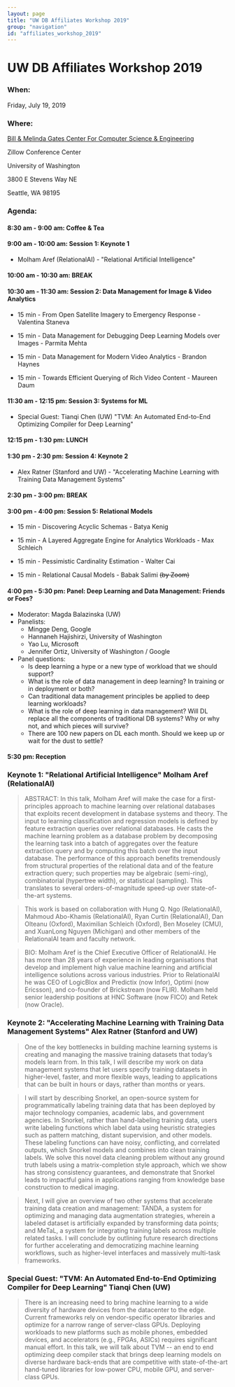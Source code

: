 ```yaml
---
layout: page
title: "UW DB Affiliates Workshop 2019"
group: "navigation"
id: "affiliates_workshop_2019"
---
```


# UW DB Affiliates Workshop 2019

### **When**:
Friday, July 19, 2019

### **Where**:
[Bill & Melinda Gates Center For Computer Science & Engineering](https://www.washington.edu/maps/#!/cse2)

Zillow Conference Center

University of Washington

3800 E Stevens Way NE

Seattle, WA 98195

### **Agenda**:


#### 8:30 am - 9:00 am: Coffee & Tea

#### 9:00 am - 10:00 am: Session 1: Keynote 1
- Molham Aref (RelationalAI) - "Relational Artificial Intelligence"

#### 10:00 am - 10:30 am: BREAK

#### 10:30 am - 11:30 am: Session 2: Data Management for Image & Video Analytics
- 15 min - From Open Satellite Imagery to Emergency Response - Valentina Staneva

- 15 min - Data Management for Debugging Deep Learning Models over Images - Parmita Mehta

- 15 min - Data Management for Modern Video Analytics - Brandon Haynes

- 15 min - Towards Efficient Querying of Rich Video Content - Maureen Daum

#### 11:30 am - 12:15 pm: Session 3: Systems for ML
- Special Guest: Tianqi Chen (UW) "TVM: An Automated End-to-End Optimizing Compiler for Deep Learning"

#### 12:15 pm - 1:30 pm: LUNCH

#### 1:30 pm - 2:30 pm: Session 4: Keynote 2
- Alex Ratner (Stanford and UW) - "Accelerating Machine Learning with Training Data Management Systems"

#### 2:30 pm - 3:00 pm: BREAK

#### 3:00 pm - 4:00 pm: Session 5: Relational Models
- 15 min - Discovering Acyclic Schemas - Batya Kenig

- 15 min - A Layered Aggregate Engine for Analytics Workloads - Max Schleich

- 15 min - Pessimistic Cardinality Estimation - Walter Cai

- 15 min - Relational Causal Models - Babak Salimi ~~(by Zoom)~~

#### 4:00 pm - 5:30 pm: Panel: Deep Learning and Data Management: Friends or Foes?
- Moderator: Magda Balazinska (UW)
- Panelists:
    - Mingge Deng, Google
    - Hannaneh Hajishirzi, University of Washington
    - Yao Lu, Microsoft
    - Jennifer Ortiz, University of Washington / Google
- Panel questions: 
    - Is deep learning a hype or a new type of workload that we should support?
    - What is the role of data management in deep learning? In training or in deployment or both?
    - Can traditional data management principles be applied to deep learning workloads?
    - What is the role of deep learning in data management? Will DL replace all the components of traditional DB systems? Why or why not, and which pieces will survive?
    - There are 100 new papers on DL each month. Should we keep up or wait for the dust to settle?


#### 5:30 pm: Reception

### **Keynote 1: "Relational Artificial Intelligence" Molham Aref (RelationalAI)**

> ABSTRACT: In this talk, Molham Aref will make the case for a first-principles approach to machine learning over relational databases that exploits recent development in database systems and theory. The input to learning classification and regression models is defined by feature extraction queries over relational databases. He casts the machine learning problem as a database problem by decomposing the learning task into a batch of aggregates over the feature extraction query and by computing this batch over the input database. The performance of this approach benefits tremendously from structural properties of the relational data and of the feature extraction query; such properties may be algebraic (semi-ring), combinatorial (hypertree width), or statistical (sampling). This translates to several orders-of-magnitude speed-up over state-of-the-art systems. 

> This work is based on collaboration with Hung Q. Ngo (RelationalAI), Mahmoud Abo-Khamis (RelationalAI), Ryan Curtin (RelationalAI), Dan Olteanu (Oxford), Maximilian Schleich (Oxford), Ben Moseley (CMU), and XuanLong Nguyen (Michigan) and other members of the RelationalAI team and faculty network.

> BIO: Molham Aref is the Chief Executive Officer of RelationalAI. He has more than 28 years of experience in leading organisations that develop and implement high value machine learning and artificial intelligence solutions across various industries. Prior to RelationalAI he was CEO of LogicBlox and Predictix (now Infor), Optimi (now Ericsson), and co-founder of Brickstream (now FLIR). Molham held senior leadership positions at HNC Software (now FICO) and Retek (now Oracle).

### **Keynote 2: "Accelerating Machine Learning with Training Data Management Systems" Alex Ratner (Stanford and UW)**

> One of the key bottlenecks in building machine learning systems is creating
> and managing the massive training datasets that today’s models learn from. In
> this talk, I will describe my work on data management systems that let users
> specify training datasets in higher-level, faster, and more flexible ways,
> leading to applications that can be built in hours or days, rather than months
> or years.

> I will start by describing Snorkel, an open-source system for programmatically
> labeling training data that has been deployed by major technology companies,
> academic labs, and government agencies. In Snorkel, rather than hand-labeling
> training data, users write labeling functions which label data using heuristic
> strategies such as pattern matching, distant supervision, and other models.
> These labeling functions can have noisy, conflicting, and correlated outputs,
> which Snorkel models and combines into clean training labels. We solve this
> novel data cleaning problem without any ground truth labels using a
> matrix-completion style approach, which we show has strong consistency
> guarantees, and demonstrate that Snorkel leads to impactful gains in
> applications ranging from knowledge base construction to medical imaging.

> Next, I will give an overview of two other systems that accelerate training
> data creation and management: TANDA, a system for optimizing and managing data
> augmentation strategies, wherein a labeled dataset is artificially expanded by
> transforming data points; and MeTaL, a system for integrating training labels
> across multiple related tasks. I will conclude by outlining future research
> directions for further accelerating and democratizing machine learning
> workflows, such as higher-level interfaces and massively multi-task
> frameworks.

### **Special Guest: "TVM: An Automated End-to-End Optimizing Compiler for Deep Learning" Tianqi Chen (UW)**

> There is an increasing need to bring machine learning to a wide diversity of
> hardware devices from the datacenter to the edge. Current frameworks rely on
> vendor-specific operator libraries and optimize for a narrow range of
> server-class GPUs. Deploying workloads to new platforms such as mobile phones,
> embedded devices, and accelerators (e.g., FPGAs, ASICs) requires significant
> manual effort. In this talk, we will talk about TVM -- an end to end
> optimizing deep compiler stack that brings deep learning models on diverse
> hardware back-ends that are competitive with state-of-the-art hand-tuned
> libraries for low-power CPU, mobile GPU, and server-class GPUs.
